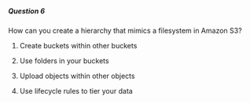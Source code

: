 ##### Question 6

How can you create a hierarchy that mimics a filesystem in Amazon S3?

1. Create buckets within other buckets

2. Use folders in your buckets

3. Upload objects within other objects

4. Use lifecycle rules to tier your data

